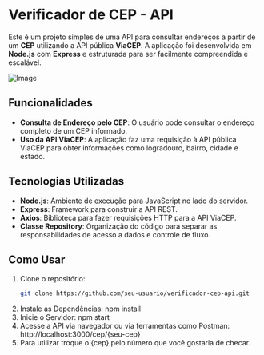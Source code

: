 # Verificador de CEP - API

Este é um projeto simples de uma API para consultar endereços a partir de um **CEP** utilizando a API pública **ViaCEP**. A aplicação foi desenvolvida em **Node.js** com **Express** e estruturada para ser facilmente compreendida e escalável.

![Image](https://github.com/user-attachments/assets/90965c07-7e4d-477a-9969-2c19779a8c2c)

## Funcionalidades

- **Consulta de Endereço pelo CEP**: O usuário pode consultar o endereço completo de um CEP informado.
- **Uso da API ViaCEP**: A aplicação faz uma requisição à API pública ViaCEP para obter informações como logradouro, bairro, cidade e estado.

## Tecnologias Utilizadas

- **Node.js**: Ambiente de execução para JavaScript no lado do servidor.
- **Express**: Framework para construir a API REST.
- **Axios**: Biblioteca para fazer requisições HTTP para a API ViaCEP.
- **Classe Repository**: Organização do código para separar as responsabilidades de acesso a dados e controle de fluxo.

## Como Usar

1. Clone o repositório:
   ```bash
   git clone https://github.com/seu-usuario/verificador-cep-api.git
 2. Instale as Dependências:
    npm install
 3. Inicie o Servidor:
   npm start
 4. Acesse a API via navegador ou via ferramentas como Postman:
   http://localhost:3000/cep/{seu-cep}
5. Para utilizar troque o {cep} pelo número que você gostaria de checar.
